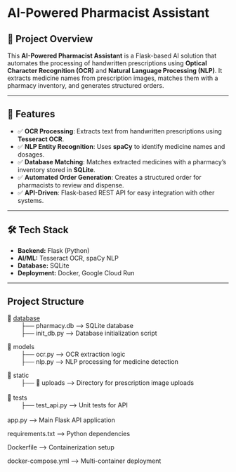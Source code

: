 # AI-Powered Pharmacist Assistant

## 📌 Project Overview
This **AI-Powered Pharmacist Assistant** is a Flask-based AI solution that automates the processing of handwritten prescriptions using **Optical Character Recognition (OCR)** and **Natural Language Processing (NLP)**. It extracts medicine names from prescription images, matches them with a pharmacy inventory, and generates structured orders.

---

## 🚀 Features
- ✅ **OCR Processing**: Extracts text from handwritten prescriptions using **Tesseract OCR**.
- ✅ **NLP Entity Recognition**: Uses **spaCy** to identify medicine names and dosages.
- ✅ **Database Matching**: Matches extracted medicines with a pharmacy’s inventory stored in **SQLite**.
- ✅ **Automated Order Generation**: Creates a structured order for pharmacists to review and dispense.
- ✅ **API-Driven**: Flask-based REST API for easy integration with other systems.

---

## 🛠️ Tech Stack
- **Backend:** Flask (Python)
- **AI/ML:** Tesseract OCR, spaCy NLP
- **Database:** SQLite
- **Deployment:** Docker, Google Cloud Run

---

## Project Structure
 📂 [database](https://github.com/Sara1428/GH-2025-Ideathon-Project/tree/main/database)  <br>
  &nbsp; &nbsp; &nbsp; &nbsp;     ├── pharmacy.db    --> SQLite database    <br>
  &nbsp; &nbsp; &nbsp; &nbsp;  ├── init_db.py        --> Database initialization script <br>

 📂 models  <br>
&nbsp; &nbsp; &nbsp; &nbsp;   ├── ocr.py           --> OCR extraction logic   <br>
&nbsp; &nbsp; &nbsp; &nbsp;   ├── nlp.py            --> NLP processing for medicine detection    <br>

 📂 static  <br>
&nbsp; &nbsp; &nbsp; &nbsp;   ├── 📂 uploads       --> Directory for prescription image uploads  <br>   
📂 tests  <br>
&nbsp; &nbsp; &nbsp; &nbsp;   ├── test_api.py       --> Unit tests for API  <br> 
&nbsp; &nbsp; &nbsp; &nbsp;  <br>
app.py                   --> Main Flask API application   <br>

requirements.txt       --> Python dependencies  <br>

Dockerfile               --> Containerization setup <br>

docker-compose.yml       -->  Multi-container deployment<br>

